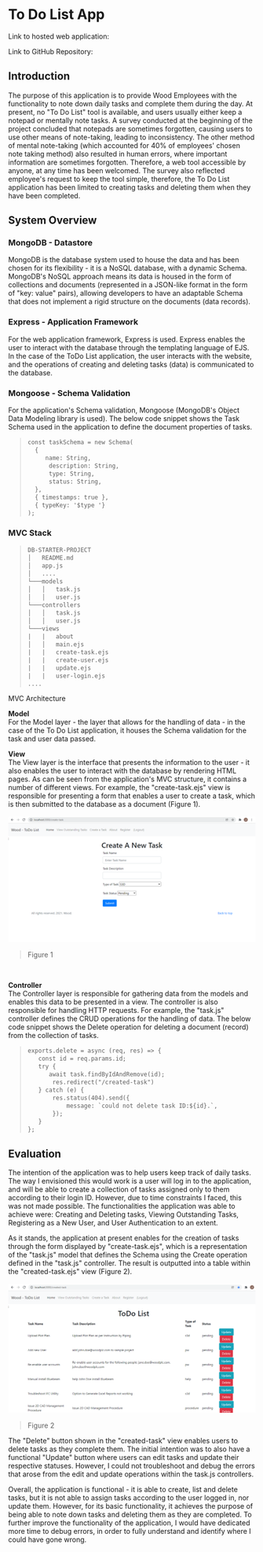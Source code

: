 # To Do List App
Link to hosted web application:

Link to GitHub Repository:

## Introduction
The purpose of this application is to provide Wood Employees with the functionality to note down daily tasks and complete them during the day. At present, no "To Do List" tool is available, and users usually either keep a notepad or mentally note tasks. A survey conducted at the beginning of the project concluded that notepads are sometimes forgotten, causing users to use other means of note-taking, leading to inconsistency. The other method of mental note-taking (which accounted for 40% of employees' chosen note taking method) also resulted in human errors, where important information are sometimes forgotten. Therefore, a web tool accessible by anyone, at any time has been welcomed. The survey also reflected employee's request to keep the tool simple, therefore, the To Do List application has been limited to creating tasks and deleting them when they have been completed.

## System Overview
### MongoDB - Datastore

MongoDB is the database system used to house the data and has been chosen for its flexibility - it is a NoSQL database, with a dynamic Schema. MongoDB's NoSQL approach means its data is housed in the form of collections and documents (represented in a JSON-like format in the form of "key: value" pairs), allowing developers to have an adaptable Schema that does not implement a rigid structure on the documents (data records).

### Express - Application Framework
For the web application framework, Express is used. Express enables the user to interact with the database through the templating language of EJS. In the case of the ToDo List application, the user interacts with the website, and the operations of creating and deleting tasks (data) is communicated to the database.

### Mongoose - Schema Validation
For the application's Schema validation, Mongoose (MongoDB's Object Data Modeling library is used). The below code snippet shows the Task Schema used in the application to define the document properties of tasks.

> ```lang-js
>const taskSchema = new Schema(
>   {
>      name: String,
>       description: String,
>       type: String,
>       status: String,
>   },
>   { timestamps: true },
>   { typeKey: '$type '}
>);
> ```

### MVC Stack

>```lang-js
>DB-STARTER-PROJECT
>│   README.md
>│   app.js
>│   ....
>└───models
>│   │   task.js
>│   │   user.js
>└───controllers
>│   │   task.js
>│   │   user.js
>└───views
>|   |   about
>│   │   main.ejs
>|   |   create-task.ejs
>|   |   create-user.ejs
>|   |   update.ejs
>|   |   user-login.ejs
>....
>```
MVC Architecture

**Model**
<br>
For the Model layer - the layer that allows for the handling of data - in the case of the To Do List application, it houses the Schema validation for the task and user data passed. 

**View**
<br>
The View layer is the interface that presents the information to the user - it also enables the user to interact with the database by rendering HTML pages. As can be seen from the application's MVC structure, it contains a number of different views. For example, the "create-task.ejs" view is responsible for presenting a form that enables a user to create a task, which is then submitted to the database as a document (Figure 1).
<br>
<br>
![image](create-task.PNG)
>Figure 1
<br>

**Controller**
<br>
The Controller layer is responsible for gathering data from the models and enables this data to be presented in a view. The controller is also responsible for handling HTTP requests. For example, the "task.js" controller defines the CRUD operations for the handling of data. The below code snippet shows the Delete operation for deleting a document (record) from the collection of tasks.

>```lang-js
>exports.delete = async (req, res) => {
>    const id = req.params.id;
>    try {
>       await task.findByIdAndRemove(id);
>        res.redirect("/created-task")
>    } catch (e) {
>        res.status(404).send({
>            message: `could not delete task ID:${id}.`,
>        });
>    }
>};
>```

## Evaluation

The intention of the application was to help users keep track of daily tasks. The way I envisioned this would work is a user will log in to the application, and will be able to create a collection of tasks assigned only to them according to their login ID. However, due to time constraints I faced, this was not made possible. The functionalities the application was able to achieve were: Creating and Deleting tasks, Viewing Outstanding Tasks, Registering as a New User, and User Authentication to an extent. 

As it stands,  the application at present enables for the creation of tasks through the form displayed by "create-task.ejs", which is a representation of the "task.js" model that defines the Schema using the Create operation defined in the "task.js" controller. The result is outputted into a table within the "created-task.ejs" view (Figure 2).
<br>
<br>
![image](created-task.PNG)
>Figure 2

The "Delete" button shown in the "created-task" view enables users to delete tasks as they complete them. The initial intention was to also have a functional "Update" button where users can edit tasks and update their respective statuses. However, I could not troubleshoot and debug the errors that arose from the edit and update operations within the task.js controllers. 

Overall, the application is functional - it is able to create, list and delete tasks, but it is not able to assign tasks according to the user logged in, nor update them. However, for its basic functionality, it achieves the purpose of being able to note down tasks and deleting them as they are completed. To further improve the functionality of the application, I would have dedicated more time to debug errors, in order to fully understand and identify where I could have gone wrong.




